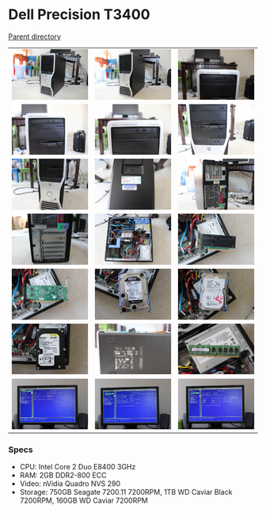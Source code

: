 # Dell Precision T3400
[Parent directory](../index.md)

<table>
  <tr>
    <td><img src='IMG_5442.JPG'/></td>
    <td><img src='IMG_5443.JPG'/></td>
    <td><img src='IMG_5444.JPG'/></td>
  </tr>
  <tr>
    <td><img src='IMG_5445.JPG'/></td>
    <td><img src='IMG_5446.JPG'></td>
    <td><img src='IMG_5447.JPG'/></td>
  </tr>
  <tr>
    <td><img src='IMG_5448.JPG'/></td>
    <td><img src='IMG_5449.JPG'/></td>
    <td><img src='IMG_5450.JPG'/></td>
  </tr>
  <tr>
    <td><img src='IMG_5451.JPG'/></td>
    <td><img src='IMG_5452.JPG'/></td>
    <td><img src='IMG_5453.JPG'/></td>
  </tr>
  <tr>
    <td><img src='IMG_5454.JPG'/></td>
    <td><img src='IMG_5455.JPG'/></td>
    <td><img src='IMG_5456.JPG'/></td>
  </tr>
  <tr>
    <td><img src='IMG_5457.JPG'/></td>
    <td><img src='IMG_5458.JPG'/></td>
    <td><img src='IMG_5459.JPG'/></td>
  </tr>
  <tr>
    <td><img src='IMG_5460.JPG'/></td>
    <td><img src='IMG_5461.JPG'/></td>
    <td><img src='IMG_5462.JPG'/></td>
  </tr>
</table>

### Specs

* CPU: Intel Core 2 Duo E8400 3GHz
* RAM: 2GB DDR2-800 ECC
* Video: nVidia Quadro NVS 290
* Storage: 750GB Seagate 7200.11 7200RPM, 1TB WD Caviar Black 7200RPM, 160GB WD Caviar 7200RPM